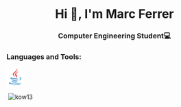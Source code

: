 <h1 align="center">Hi 👋, I'm Marc Ferrer</h1>
<h3 align="center">Computer Engineering Student💻</h3>

<h3 align="left">Languages and Tools:</h3>
<p align="left"> <a href="https://www.java.com" target="_blank" rel="noreferrer"> <img src="https://raw.githubusercontent.com/devicons/devicon/master/icons/java/java-original.svg" alt="java" width="40" height="40"/> </a> </p>

<p>&nbsp;<img align="center" src="https://github-readme-stats.vercel.app/api?username=kow13&show_icons=true&theme=dark&locale=en" alt="kow13" /></p>
